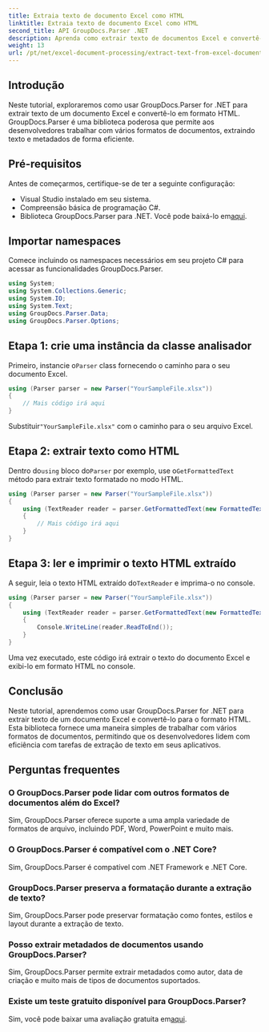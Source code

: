 ```yaml
---
title: Extraia texto de documento Excel como HTML
linktitle: Extraia texto de documento Excel como HTML
second_title: API GroupDocs.Parser .NET
description: Aprenda como extrair texto de documentos Excel e convertê-lo em HTML usando GroupDocs.Parser for .NET.
weight: 13
url: /pt/net/excel-document-processing/extract-text-from-excel-document-as-html/
---
```

## Introdução
Neste tutorial, exploraremos como usar GroupDocs.Parser for .NET para extrair texto de um documento Excel e convertê-lo em formato HTML. GroupDocs.Parser é uma biblioteca poderosa que permite aos desenvolvedores trabalhar com vários formatos de documentos, extraindo texto e metadados de forma eficiente.
## Pré-requisitos
Antes de começarmos, certifique-se de ter a seguinte configuração:
- Visual Studio instalado em seu sistema.
- Compreensão básica de programação C#.
-  Biblioteca GroupDocs.Parser para .NET. Você pode baixá-lo em[aqui](https://releases.groupdocs.com/parser/net/).
## Importar namespaces
Comece incluindo os namespaces necessários em seu projeto C# para acessar as funcionalidades GroupDocs.Parser.
```csharp
using System;
using System.Collections.Generic;
using System.IO;
using System.Text;
using GroupDocs.Parser.Data;
using GroupDocs.Parser.Options;
```
## Etapa 1: crie uma instância da classe analisador
 Primeiro, instancie o`Parser` class fornecendo o caminho para o seu documento Excel.
```csharp
using (Parser parser = new Parser("YourSampleFile.xlsx"))
{
    // Mais código irá aqui
}
```
 Substituir`"YourSampleFile.xlsx"` com o caminho para o seu arquivo Excel.
## Etapa 2: extrair texto como HTML
 Dentro do`using` bloco do`Parser` por exemplo, use o`GetFormattedText` método para extrair texto formatado no modo HTML.
```csharp
using (Parser parser = new Parser("YourSampleFile.xlsx"))
{
    using (TextReader reader = parser.GetFormattedText(new FormattedTextOptions(FormattedTextMode.Html)))
    {
        // Mais código irá aqui
    }
}
```
## Etapa 3: ler e imprimir o texto HTML extraído
 A seguir, leia o texto HTML extraído do`TextReader` e imprima-o no console.
```csharp
using (Parser parser = new Parser("YourSampleFile.xlsx"))
{
    using (TextReader reader = parser.GetFormattedText(new FormattedTextOptions(FormattedTextMode.Html)))
    {
        Console.WriteLine(reader.ReadToEnd());
    }
}
```
Uma vez executado, este código irá extrair o texto do documento Excel e exibi-lo em formato HTML no console.
## Conclusão
Neste tutorial, aprendemos como usar GroupDocs.Parser for .NET para extrair texto de um documento Excel e convertê-lo para o formato HTML. Esta biblioteca fornece uma maneira simples de trabalhar com vários formatos de documentos, permitindo que os desenvolvedores lidem com eficiência com tarefas de extração de texto em seus aplicativos.

## Perguntas frequentes
### O GroupDocs.Parser pode lidar com outros formatos de documentos além do Excel?
Sim, GroupDocs.Parser oferece suporte a uma ampla variedade de formatos de arquivo, incluindo PDF, Word, PowerPoint e muito mais.
### O GroupDocs.Parser é compatível com o .NET Core?
Sim, GroupDocs.Parser é compatível com .NET Framework e .NET Core.
### GroupDocs.Parser preserva a formatação durante a extração de texto?
Sim, GroupDocs.Parser pode preservar formatação como fontes, estilos e layout durante a extração de texto.
### Posso extrair metadados de documentos usando GroupDocs.Parser?
Sim, GroupDocs.Parser permite extrair metadados como autor, data de criação e muito mais de tipos de documentos suportados.
### Existe um teste gratuito disponível para GroupDocs.Parser?
 Sim, você pode baixar uma avaliação gratuita em[aqui](https://releases.groupdocs.com/).
